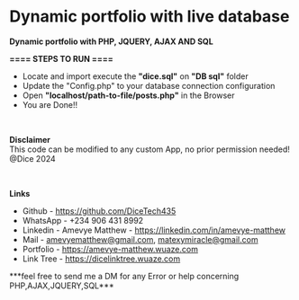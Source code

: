 
<h1>Dynamic portfolio with live database</h1><p>

<b>Dynamic portfolio with PHP, JQUERY, AJAX AND SQL</b><p>

<b>==== STEPS TO RUN ====</b>

- Locate and import execute the <b>"dice.sql"</b> on <b>"DB sql"</b> folder
- Update the "Config.php" to your database connection configuration
- Open <b>"localhost/path-to-file/posts.php"</b> in the Browser
- You are Done!!


<p><br><p>
 <b>Disclaimer</b><br>
 This code can be modified to any custom App, no prior permission needed!
 @Dice 2024<p><br>
 
 
 <b>Links</b><br>

- Github - https://github.com/DiceTech435 <br>                              
- WhatsApp - +234 906 431 8992       <br>                                   
- Linkedin - Amevye Matthew - https://linkedin.com/in/amevye-matthew     <br>                           
- Mail - amevyematthew@gmail.com, matexymiracle@gmail.com     <br>                      
- Portfolio - https://amevye-matthew.wuaze.com    <br>                      
- Link Tree - https://dicelinktree.wuaze.com    <br> 
 
<p>
 ***feel free to send me a DM for any Error or help concerning PHP,AJAX,JQUERY,SQL***
